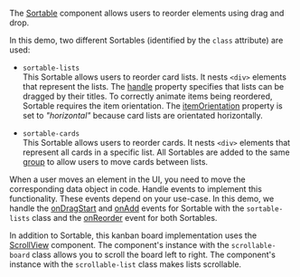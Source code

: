 The [Sortable](/Documentation/ApiReference/UI_Components/dxSortable/) component allows users to reorder elements using drag and drop.
<!--split-->

In this demo, two different Sortables (identified by the `class` attribute) are used:

- `sortable-lists`        
This Sortable allows users to reorder card lists. It nests `<div>` elements that represent the lists. The [handle](/Documentation/ApiReference/UI_Components/dxSortable/Configuration/#handle) property specifies that lists can be dragged by their titles. To correctly animate items being reordered, Sortable requires the item orientation. The [itemOrientation](/Documentation/ApiReference/UI_Components/dxSortable/Configuration/#itemOrientation) property is set to *"horizontal"* because card lists are orientated horizontally.

- `sortable-cards`         
This Sortable allows users to reorder cards. It nests `<div>` elements that represent all cards in a specific list. All Sortables are added to the same [group](/Documentation/ApiReference/UI_Components/dxSortable/Configuration/#group) to allow users to move cards between lists.

When a user moves an element in the UI, you need to move the corresponding data object in code. Handle events to implement this functionality. These events depend on your use-case. In this demo, we handle the [onDragStart](/Documentation/ApiReference/UI_Components/dxSortable/Configuration/#onDragStart) and [onAdd](/Documentation/ApiReference/UI_Components/dxSortable/Configuration/#onAdd) events for Sortable with the `sortable-lists` class and the [onReorder](/Documentation/ApiReference/UI_Components/dxSortable/Configuration/#onReorder) event for both Sortables.

In addition to Sortable, this kanban board implementation uses the [ScrollView](/Demos/WidgetsGallery/Demo/ScrollView/Overview/) component. The component's instance with the `scrollable-board` class allows you to scroll the board left to right. The component's instance with the `scrollable-list` class makes lists scrollable.